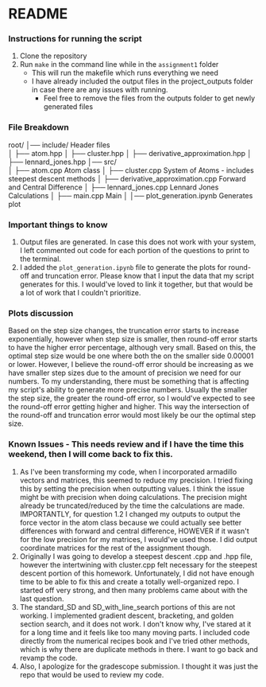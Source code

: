 # README

### Instructions for running the script
1. Clone the repository
2. Run `make` in the command line while in the `assignment1` folder
   - This will run the makefile which runs everything we need
   - I have already included the output files in the project_outputs folder in case there are any issues with running.
     - Feel free to remove the files from the outputs folder to get newly generated files
    
### File Breakdown
root/
│── include/                            Header files \
│   ├── atom.hpp
│   ├── cluster.hpp
│   ├── derivative_approximation.hpp
│   ├── lennard_jones.hpp
│── src/ \
│   ├── atom.cpp                        Atom class
│   ├── cluster.cpp                     System of Atoms - includes steepest descent methods
│   ├── derivative_approximation.cpp    Forward and Central Difference
│   ├── lennard_jones.cpp               Lennard Jones Calculations
│   ├── main.cpp                        Main
│   │── plot_generation.ipynb           Generates plot

### Important things to know
1. Output files are generated. In case this does not work with your system, I left commented out code for each portion of the questions to print to the terminal.
2. I added the `plot_generation.ipynb` file to generate the plots for round-off and truncation error. Please know that I input the data that my script generates for this. I would've loved to link it together, but that would be a lot of work that I couldn't prioritize.

### Plots discussion
Based on the step size changes, the truncation error starts to increase exponentially, however when step size is smaller, then round-off error starts to have the higher error percentage, although very small. Based on this, the optimal step size would be one where both the on the smaller side 0.00001 or lower. However, I believe the round-off error should be increasing as we have smaller step sizes due to the amount of precision we need for our numbers. To my understanding, there must be something that is affecting my script's ability to generate more precise numbers. Usually the smaller the step size, the greater the round-off error, so I would've expected to see the round-off error getting higher and higher. This way the intersection of the round-off and truncation error would most likely be our the optimal step size.

### Known Issues - This needs review and if I have the time this weekend, then I will come back to fix this.
1. As I've been transforming my code, when I incorporated armadillo vectors and matrices, this seemed to reduce my precision. I tried fixing this by setting the precision when outputting values. I think the issue might be with precision when doing calculations. The precision might already be truncated/reduced by the time the calculations are made. IMPORTANTLY, for question 1.2 I changed my outputs to output the force vector in the atom class because we could actually see better differences with forward and central difference, HOWEVER if it wasn't for the low precision for my matrices, I would've used those. I did output coordinate matrices for the rest of the assignment though.
2. Originally I was going to develop a steepest descent .cpp and .hpp file, however the intertwining with cluster.cpp felt necessary for the steepest descent portion of this homework. Unfortunately, I did not have enough time to be able to fix this and create a totally well-organized repo. I started off very strong, and then many problems came about with the last question.
3. The standard_SD and SD_with_line_search portions of this are not working. I implemented gradient descent, bracketing, and golden section search, and it does not work. I don't know why, I've stared at it for a long time and it feels like too many moving parts. I included code directly from the numerical recipes book and I've tried other methods, which is why there are duplicate methods in there. I want to go back and revamp the code.
4. Also, I apologize for the gradescope submission. I thought it was just the repo that would be used to review my code.
